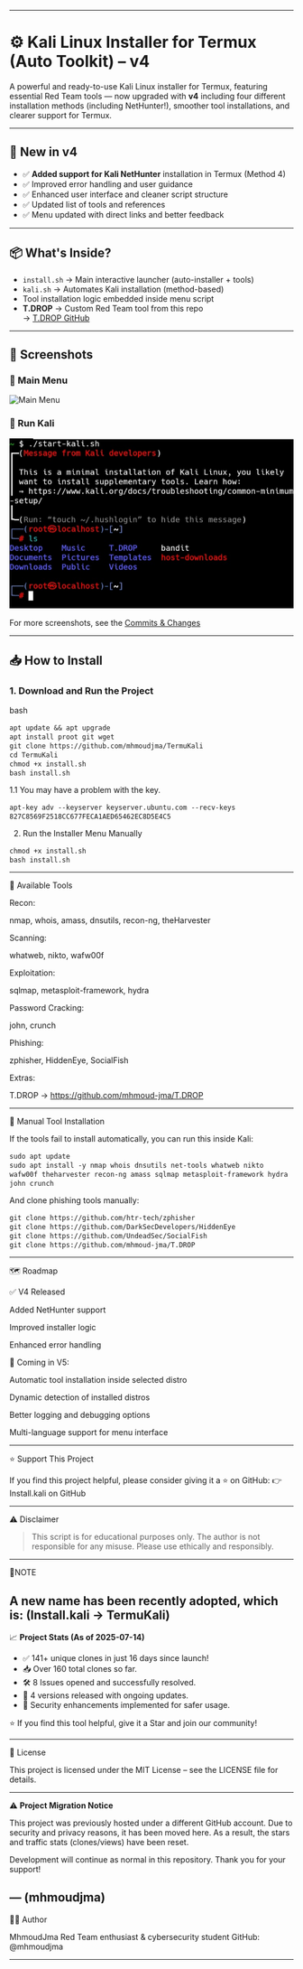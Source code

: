 
---

# ⚙️ Kali Linux Installer for Termux (Auto Toolkit) – v4

A powerful and ready-to-use Kali Linux installer for Termux, featuring essential Red Team tools — now upgraded with **v4** including four different installation methods (including NetHunter!), smoother tool installations, and clearer support for Termux.

---

## 🚀 New in v4

- ✅ **Added support for Kali NetHunter** installation in Termux (Method 4)
- ✅ Improved error handling and user guidance
- ✅ Enhanced user interface and cleaner script structure
- ✅ Updated list of tools and references
- ✅ Menu updated with direct links and better feedback

---

## 📦 What's Inside?

- `install.sh` → Main interactive launcher (auto-installer + tools)
- `kali.sh` → Automates Kali installation (method-based)
- Tool installation logic embedded inside menu script
- **T.DROP** → Custom Red Team tool from this repo  
  → [T.DROP GitHub](https://github.com/mhmoud-jma/T.DROP)

---

## 📸 Screenshots

### 🔹 Main Menu
![Main Menu](photos/Interface.jpg)
### 🔹 Run Kali
![Run Kali](https://github.com/mhmoud-jma/Install.kali/blob/main/Termux%202.jpg)

For more screenshots, see the [Commits & Changes](https://github.com/mhmoud-jma/Install.kali/commit/26a59c70124f2e2844666f2b29e58fae783046a3#diff-58916ba9f6962785eaba9773a9a50145633cd8917b32a5c87f80e1440f9343f7)

---

## 📥 How to Install

### 1. Download and Run the Project

bash 
```
apt update && apt upgrade 
apt install proot git wget
git clone https://github.com/mhmoudjma/TermuKali
cd TermuKali
chmod +x install.sh
bash install.sh
```
1.1 You may have a problem with the key.
```
apt-key adv --keyserver keyserver.ubuntu.com --recv-keys 827C8569F2518CC677FECA1AED65462EC8D5E4C5
```
2. Run the Installer Menu Manually
```
chmod +x install.sh
bash install.sh
```

---

🧰 Available Tools

Recon:

nmap, whois, amass, dnsutils, recon-ng, theHarvester

Scanning:

whatweb, nikto, wafw00f

Exploitation:

sqlmap, metasploit-framework, hydra

Password Cracking:

john, crunch

Phishing:

zphisher, HiddenEye, SocialFish

Extras:

T.DROP → https://github.com/mhmoud-jma/T.DROP


---

🔧 Manual Tool Installation

If the tools fail to install automatically, you can run this inside Kali:
```
sudo apt update
sudo apt install -y nmap whois dnsutils net-tools whatweb nikto wafw00f theharvester recon-ng amass sqlmap metasploit-framework hydra john crunch
```
And clone phishing tools manually:
```
git clone https://github.com/htr-tech/zphisher
git clone https://github.com/DarkSecDevelopers/HiddenEye
git clone https://github.com/UndeadSec/SocialFish
git clone https://github.com/mhmoud-jma/T.DROP
```

---

🗺️ Roadmap

✅ V4 Released

Added NetHunter support

Improved installer logic

Enhanced error handling


🚀 Coming in V5:

Automatic tool installation inside selected distro

Dynamic detection of installed distros

Better logging and debugging options

Multi-language support for menu interface



---

⭐ Support This Project

If you find this project helpful, please consider giving it a ⭐ on GitHub:
👉 Install.kali on GitHub


---

⚠️ Disclaimer

> This script is for educational purposes only. The author is not responsible for any misuse. Please use ethically and responsibly.

---
 🌟NOTE

A new name has been recently adopted, which is: (Install.kali → TermuKali)
---
📈 **Project Stats (As of 2025-07-14)**

- ✅ 141+ unique clones in just 16 days since launch!
- 📥 Over 160 total clones so far.
- 🛠️ 8 Issues opened and successfully resolved.
- 🔄 4 versions released with ongoing updates.
- 🔐 Security enhancements implemented for safer usage.

⭐ If you find this tool helpful, give it a Star and join our community!

---

📄 License

This project is licensed under the MIT License – see the LICENSE file for details.

---
⚠️ **Project Migration Notice**

This project was previously hosted under a different GitHub account. Due to security and privacy reasons, it has been moved here. As a result, the stars and traffic stats (clones/views) have been reset. 

Development will continue as normal in this repository. Thank you for your support!

— (mhmoudjma)
---

👨‍💻 Author

MhmoudJma
Red Team enthusiast & cybersecurity student
GitHub: @mhmoudjma

---
